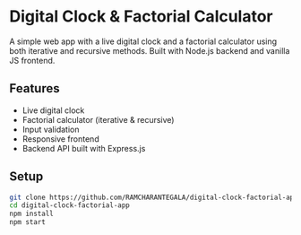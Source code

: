 # Digital Clock & Factorial Calculator

A simple web app with a live digital clock and a factorial calculator using both iterative and recursive methods. Built with Node.js backend and vanilla JS frontend.

## Features

- Live digital clock
- Factorial calculator (iterative & recursive)
- Input validation
- Responsive frontend
- Backend API built with Express.js

## Setup

```bash
git clone https://github.com/RAMCHARANTEGALA/digital-clock-factorial-app.git
cd digital-clock-factorial-app
npm install
npm start
